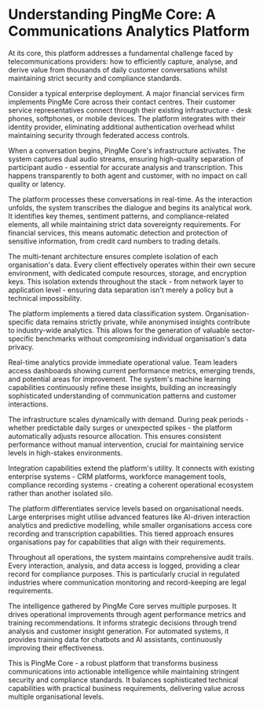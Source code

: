 # Understanding PingMe Core: A Communications Analytics Platform

At its core, this platform addresses a fundamental challenge faced by telecommunications providers: how to efficiently capture, analyse, and derive value from thousands of daily customer conversations whilst maintaining strict security and compliance standards.

Consider a typical enterprise deployment. A major financial services firm implements PingMe Core across their contact centres. Their customer service representatives connect through their existing infrastructure - desk phones, softphones, or mobile devices. The platform integrates with their identity provider, eliminating additional authentication overhead whilst maintaining security through federated access controls.

When a conversation begins, PingMe Core's infrastructure activates. The system captures dual audio streams, ensuring high-quality separation of participant audio - essential for accurate analysis and transcription. This happens transparently to both agent and customer, with no impact on call quality or latency.

The platform processes these conversations in real-time. As the interaction unfolds, the system transcribes the dialogue and begins its analytical work. It identifies key themes, sentiment patterns, and compliance-related elements, all while maintaining strict data sovereignty requirements. For financial services, this means automatic detection and protection of sensitive information, from credit card numbers to trading details.

The multi-tenant architecture ensures complete isolation of each organisation's data. Every client effectively operates within their own secure environment, with dedicated compute resources, storage, and encryption keys. This isolation extends throughout the stack - from network layer to application level - ensuring data separation isn't merely a policy but a technical impossibility.

The platform implements a tiered data classification system. Organisation-specific data remains strictly private, while anonymised insights contribute to industry-wide analytics. This allows for the generation of valuable sector-specific benchmarks without compromising individual organisation's data privacy.

Real-time analytics provide immediate operational value. Team leaders access dashboards showing current performance metrics, emerging trends, and potential areas for improvement. The system's machine learning capabilities continuously refine these insights, building an increasingly sophisticated understanding of communication patterns and customer interactions.

The infrastructure scales dynamically with demand. During peak periods - whether predictable daily surges or unexpected spikes - the platform automatically adjusts resource allocation. This ensures consistent performance without manual intervention, crucial for maintaining service levels in high-stakes environments.

Integration capabilities extend the platform's utility. It connects with existing enterprise systems - CRM platforms, workforce management tools, compliance recording systems - creating a coherent operational ecosystem rather than another isolated silo.

The platform differentiates service levels based on organisational needs. Large enterprises might utilise advanced features like AI-driven interaction analytics and predictive modelling, while smaller organisations access core recording and transcription capabilities. This tiered approach ensures organisations pay for capabilities that align with their requirements.

Throughout all operations, the system maintains comprehensive audit trails. Every interaction, analysis, and data access is logged, providing a clear record for compliance purposes. This is particularly crucial in regulated industries where communication monitoring and record-keeping are legal requirements.

The intelligence gathered by PingMe Core serves multiple purposes. It drives operational improvements through agent performance metrics and training recommendations. It informs strategic decisions through trend analysis and customer insight generation. For automated systems, it provides training data for chatbots and AI assistants, continuously improving their effectiveness.

This is PingMe Core - a robust platform that transforms business communications into actionable intelligence while maintaining stringent security and compliance standards. It balances sophisticated technical capabilities with practical business requirements, delivering value across multiple organisational levels.
